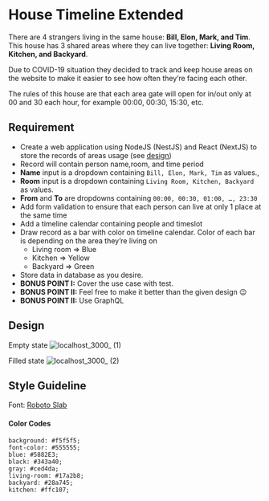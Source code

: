 # House Timeline Extended
There are 4 strangers living in the same house: **Bill, Elon, Mark, and Tim**. This house has 3 shared areas where they can live together: **Living Room, Kitchen, and Backyard**.

Due to COVID-19 situation they decided to track and keep house areas on the website to make it easier to see how often they’re facing each other.

The rules of this house are that each area gate will open for in/out only at 00 and 30 each hour, for example 00:00, 00:30, 15:30, etc.

## Requirement
- Create a web application using NodeJS (NestJS) and React (NextJS) to store the records of areas usage (see [design](#design))
- Record will contain person name,room, and time period
- **Name** input is a dropdown containing `Bill, Elon, Mark, Tim` as values.,
- **Room** input is a dropdown containing `Living Room, Kitchen, Backyard` as values.
- **From** and **To** are dropdowns containing `00:00, 00:30, 01:00, …, 23:30`
- Add form validation to ensure that each person can live at only 1 place at the same time
- Add a timeline calendar containing people and timeslot
- Draw record as a bar with color on timeline calendar. Color of each bar is depending on the area they’re living on
  - Living room => Blue
  - Kitchen => Yellow
  - Backyard => Green
- Store data in database as you desire.
- **BONUS POINT I:** Cover the use case with test.
- **BONUS POINT II:** Feel free to make it better than the given design 😉
- **BONUS POINT II:** Use GraphQL

## Design

Empty state
![localhost_3000_ (1)](https://user-images.githubusercontent.com/1606989/134034250-160bdd0b-8455-4900-9eae-89a723877212.png)


Filled state
![localhost_3000_ (2)](https://user-images.githubusercontent.com/1606989/134034296-d734d856-7a6f-4b1a-8655-3ae66054f112.png)


## Style Guideline
Font: [Roboto Slab](https://fonts.google.com/specimen/Roboto+Slab)
#### Color Codes
```
background: #f5f5f5;
font-color: #555555;
blue: #5882E3;
black: #343a40;
gray: #ced4da;
living-room: #17a2b8;
backyard: #28a745;
kitchen: #ffc107;
```
